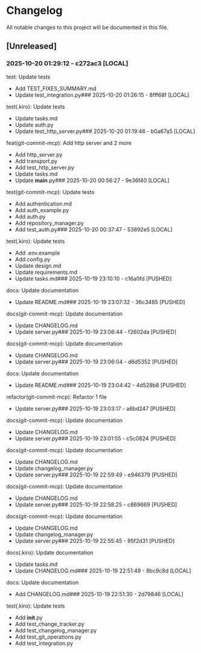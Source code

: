 # Changelog

All notable changes to this project will be documented in this file.

## [Unreleased]

### 2025-10-20 01:29:12 - c272ac3 [LOCAL]

test: Update tests

- Add TEST_FIXES_SUMMARY.md
- Update test_integration.py### 2025-10-20 01:26:15 - 8fff68f [LOCAL]

test(.kiro): Update tests

- Update tasks.md
- Update auth.py
- Update test_http_server.py### 2025-10-20 01:19:46 - b0a67a5 [LOCAL]

feat(git-commit-mcp): Add http server and 2 more

- Add http_server.py
- Add transport.py
- Add test_http_server.py
- Update tasks.md
- Update __main__.py### 2025-10-20 00:56:27 - 9e36f40 [LOCAL]

test(git-commit-mcp): Update tests

- Add authentication.md
- Add auth_example.py
- Add auth.py
- Add repository_manager.py
- Add test_auth.py### 2025-10-20 00:37:47 - 53892e5 [LOCAL]

test(.kiro): Update tests

- Add .env.example
- Add config.py
- Update design.md
- Update requirements.md
- Update tasks.md### 2025-10-19 23:10:10 - c16a0fd [PUSHED]

docs: Update documentation

- Update README.md### 2025-10-19 23:07:32 - 36c3485 [PUSHED]

docs(git-commit-mcp): Update documentation

- Update CHANGELOG.md
- Update server.py### 2025-10-19 23:06:44 - f2602da [PUSHED]

docs(git-commit-mcp): Update documentation

- Update CHANGELOG.md
- Update server.py### 2025-10-19 23:06:04 - d6d5352 [PUSHED]

docs: Update documentation

- Update README.md### 2025-10-19 23:04:42 - 4d528b8 [PUSHED]

refactor(git-commit-mcp): Refactor 1 file

- Update server.py### 2025-10-19 23:03:17 - a6bd247 [PUSHED]

docs(git-commit-mcp): Update documentation

- Update CHANGELOG.md
- Update server.py### 2025-10-19 23:01:55 - c5c0824 [PUSHED]

docs(git-commit-mcp): Update documentation

- Update CHANGELOG.md
- Update changelog_manager.py
- Update server.py### 2025-10-19 22:59:49 - e946379 [PUSHED]

docs(git-commit-mcp): Update documentation

- Update CHANGELOG.md
- Update server.py### 2025-10-19 22:58:25 - c869669 [PUSHED]

docs(git-commit-mcp): Update documentation

- Update CHANGELOG.md
- Update changelog_manager.py
- Update server.py### 2025-10-19 22:55:45 - 95f2d31 [PUSHED]

docs(.kiro): Update documentation

- Update tasks.md
- Update CHANGELOG.md### 2025-10-19 22:51:49 - 8bc9c8d [LOCAL]

docs: Update documentation

- Add CHANGELOG.md### 2025-10-19 22:51:30 - 2d79846 [LOCAL]

test(.kiro): Update tests

- Add __init__.py
- Add test_change_tracker.py
- Add test_changelog_manager.py
- Add test_git_operations.py
- Add test_integration.py